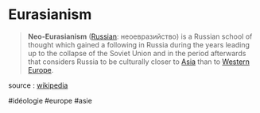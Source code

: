 # Eurasianism

> **Neo-Eurasianism** ([Russian](https://en.wikipedia.org/wiki/Russian_language "Russian language"): неоевразийство) is a Russian school of thought which gained a following in Russia during the years leading up to the collapse of the Soviet Union and in the period afterwards that considers Russia to be culturally closer to [Asia](https://en.wikipedia.org/wiki/Asia "Asia") than to [Western Europe](https://en.wikipedia.org/wiki/Western_Europe "Western Europe").

source : [wikipedia][1]

[1]: https://en.wikipedia.org/wiki/Eurasianism

#idéologie #europe #asie